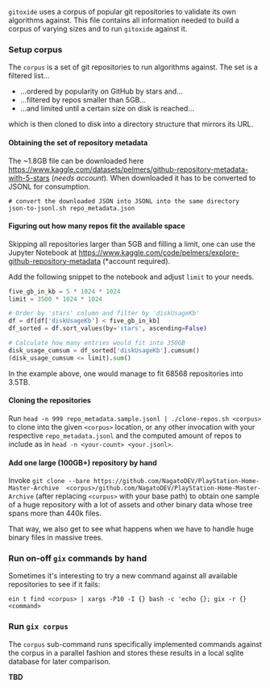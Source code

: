 `gitoxide` uses a corpus of popular git repositories to validate its own algorithms against.
This file contains all information needed to build a corpus of varying sizes and to run `gitoxide` against it.

### Setup corpus

The `corpus` is a set of git repositories to run algorithms against. The set is a filtered list…

* …ordered by popularity on GitHub by stars and…
* …filtered by repos smaller than 5GB…
* …and limited until a certain size on disk is reached…

which is then cloned to disk into a directory structure that mirrors its URL.

#### Obtaining the set of repository metadata

The ~1.8GB file can be downloaded here https://www.kaggle.com/datasets/pelmers/github-repository-metadata-with-5-stars (*needs account*).
When downloaded it has to be converted to JSONL for consumption.

```shell
# convert the downloaded JSON into JSONL into the same directory
json-to-jsonl.sh repo_metadata.json
```

#### Figuring out how many repos fit the available space

Skipping all repositories larger than 5GB and filling a limit, one can use the Jupyter Notebook at https://www.kaggle.com/code/pelmers/explore-github-repository-metadata (*account required).

Add the following snippet to the notebook and adjust `limit` to your needs.

```python
five_gb_in_kb = 5 * 1024 * 1024
limit = 3500 * 1024 * 1024

# Order by 'stars' column and filter by 'diskUsageKb'
df = df[df['diskUsageKb'] < five_gb_in_kb]
df_sorted = df.sort_values(by='stars', ascending=False)

# Calculate how many entries would fit into 350GB
disk_usage_cumsum = df_sorted['diskUsageKb'].cumsum()
(disk_usage_cumsum <= limit).sum()
```

In the example above, one would manage to fit 68568 repositories into 3.5TB.

#### Cloning the repositories

Run `head -n 999 repo_metadata.sample.jsonl | ./clone-repos.sh <corpus>` to clone into the given `<corpus>` location, or any other invocation with 
your respective `repo_metadata.jsonl` and the computed amount of repos to include as in `head -n <your-count> <your.jsonl>`.

#### Add one large (100GB+) repository by hand

Invoke `git clone --bare https://github.com/NagatoDEV/PlayStation-Home-Master-Archive  <corpus>/github.com/NagatoDEV/PlayStation-Home-Master-Archive` (after replacing `<curpus>` with your base path)
to obtain one sample of a huge repository with a lot of assets and other binary data whose tree spans more than 440k files. 

That way, we also get to see what happens when we have to handle huge binary files in massive trees.

### Run on-off `gix` commands by hand

Sometimes it's interesting to try a new command against all available repositories to see if it fails:

`ein t find <corpus> | xargs -P10 -I {} bash -c 'echo {}; gix -r {} <command>`

### Run `gix corpus`

The `corpus` sub-command runs specifically implemented commands against the corpus in a parallel fashion and stores these results in a local sqlite database for
later comparison.

**TBD**
